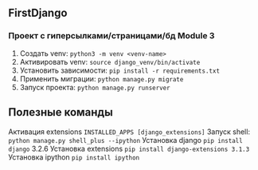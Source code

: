 ## FirstDjango
### Проект с гиперсылками/страницами/бд Module 3

1. Создать venv: `python3 -m venv <venv-name>`
2. Активировать venv: `source django_venv/bin/activate`
3. Установить зависимости: `pip install -r requirements.txt`
4. Применить миграции: `python manage.py migrate`
5. Запуск проекта: `python manage.py runserver`

## Полезные команды
Активация extensions `INSTALLED_APPS [django_extensions]`
Запуск shell: `python manage.py shell_plus --ipython`
Установка django `pip install django` 3.2.6
Установка extensions `pip install django-extensions 3.1.3`
Установка ipython `pip install ipython  `